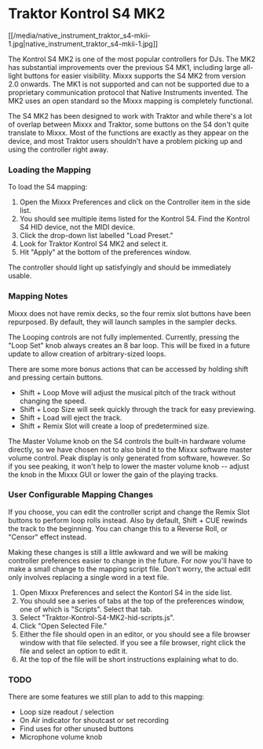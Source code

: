 # Traktor Kontrol S4 MK2

[[/media/native_instrument_traktor_s4-mkii-1.jpg|native\_instrument\_traktor\_s4-mkii-1.jpg]]

The Kontrol S4 MK2 is one of the most popular controllers for DJs. The
MK2 has substantial improvements over the previous S4 MK1, including
large all-light buttons for easier visibility. Mixxx supports the S4 MK2
from version 2.0 onwards. The MK1 is not supported and can not be
supported due to a proprietary communication protocol that Native
Instruments invented. The MK2 uses an open standard so the Mixxx mapping
is completely functional.

The S4 MK2 has been designed to work with Traktor and while there's a
lot of overlap between Mixxx and Traktor, some buttons on the S4 don't
quite translate to Mixxx. Most of the functions are exactly as they
appear on the device, and most Traktor users shouldn't have a problem
picking up and using the controller right away.

### Loading the Mapping

To load the S4 mapping:

1.  Open the Mixxx Preferences and click on the Controller item in the
    side list. 
2.  You should see multiple items listed for the Kontrol S4. Find the
    Kontrol S4 HID device, not the MIDI device. 
3.  Click the drop-down list labelled "Load Preset." 
4.  Look for Traktor Kontrol S4 MK2 and select it. 
5.  Hit "Apply" at the bottom of the preferences window. 

The controller should light up satisfyingly and should be immediately
usable.

### Mapping Notes

Mixxx does not have remix decks, so the four remix slot buttons have
been repurposed. By default, they will launch samples in the sampler
decks.

The Looping controls are not fully implemented. Currently, pressing the
"Loop Set" knob always creates an 8 bar loop. This will be fixed in a
future update to allow creation of arbitrary-sized loops.

There are some more bonus actions that can be accessed by holding shift
and pressing certain buttons.

  - Shift + Loop Move will adjust the musical pitch of the track without
    changing the speed.
  - Shift + Loop Size will seek quickly through the track for easy
    previewing.
  - Shift + Load will eject the track.
  - Shift + Remix Slot will create a loop of predetermined size.

The Master Volume knob on the S4 controls the built-in hardware volume
directly, so we have chosen not to also bind it to the Mixxx software
master volume control. Peak display is only generated from software,
however. So if you see peaking, it won't help to lower the master volume
knob -- adjust the knob in the Mixxx GUI or lower the gain of the
playing tracks.

### User Configurable Mapping Changes

If you choose, you can edit the controller script and change the Remix
Slot buttons to perform loop rolls instead. Also by default, Shift + CUE
rewinds the track to the beginning. You can change this to a Reverse
Roll, or "Censor" effect instead.

Making these changes is still a little awkward and we will be making
controller preferences easier to change in the future. For now you'll
have to make a small change to the mapping script file. Don't worry, the
actual edit only involves replacing a single word in a text file.

1.  Open Mixxx Preferences and select the Kontorl S4 in the side list.
2.  You should see a series of tabs at the top of the preferences
    window, one of which is "Scripts". Select that tab.
3.  Select "Traktor-Kontrol-S4-MK2-hid-scripts.js". 
4.  Click "Open Selected File."
5.  Either the file should open in an editor, or you should see a file
    browser window with that file selected. If you see a file browser,
    right click the file and select an option to edit it.
6.  At the top of the file will be short instructions explaining what to
    do.

### TODO

There are some features we still plan to add to this mapping:

  - Loop size readout / selection
  - On Air indicator for shoutcast or set recording
  - Find uses for other unused buttons
  - Microphone volume knob
